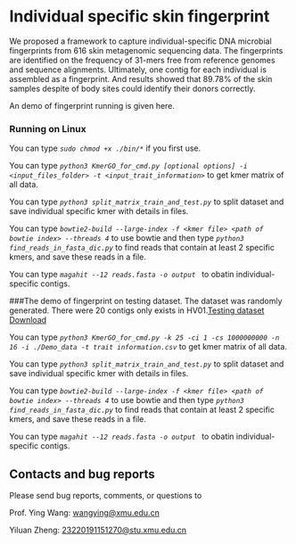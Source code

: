 # Individual specific skin fingerprint

We proposed a framework to capture individual-specific DNA microbial fingerprints from 616 skin metagenomic sequencing data. The fingerprints are identified on the frequency of 31-mers free from reference genomes and sequence alignments. Ultimately, one contig for each individual is assembled as a fingerprint. And results showed that 89.78% of the skin samples despite of body sites could identify their donors correctly. 

An demo of fingerprint running is given here.

### Running on Linux

You can type *`sudo chmod +x ./bin/*`*  if you first use.

You can type *`python3 KmerGO_for_cmd.py [optional options] -i <input_files_folder> -t <input_trait_information>`* to get kmer matrix of all data.

You can type *`python3 split_matrix_train_and_test.py`* to split dataset and save individual specific kmer with details in files.

You can type *`bowtie2-build --large-index -f <kmer file> <path of bowtie index> --threads 4`* to use bowtie and then type *`python3 find_reads_in_fasta_dic.py`* to find reads that contain at least 2 specific kmers, and save these reads in a file.

You can type *`magahit --12 reads.fasta -o output `* to obatin individual-specific contigs.

###The demo of fingerprint on testing dataset.
The dataset was randomly generated. There were 20 contigs only exists in HV01.[Testing dataset Download](https://github.com/zhengyl2019/skin_fingerprint/tree/main/Demo_data)

You can type *`python3 KmerGO_for_cmd.py -k 25 -ci 1 -cs 1000000000 -n 16 -i ./Demo_data -t trait information.csv`* to get kmer matrix of all data.

You can type *`python3 split_matrix_train_and_test.py`* to split dataset and save individual specific kmer with details in files.

You can type *`bowtie2-build --large-index -f <kmer file> <path of bowtie index> --threads 4`* to use bowtie and then type *`python3 find_reads_in_fasta_dic.py`* to find reads that contain at least 2 specific kmers, and save these reads in a file.

You can type *`magahit --12 reads.fasta -o output `* to obatin individual-specific contigs.

## Contacts and bug reports

Please send bug reports, comments, or questions to

Prof. Ying Wang: [wangying@xmu.edu.cn](mailto:wangying@xmu.edu.cn)

Yiluan Zheng: [23220191151270@stu.xmu.edu.cn](mailto:23220191151270@stu.xmu.edu.cn)

